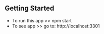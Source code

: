 ## Getting Started

<ul>
    <li>To run this app >> npm start</li>
    <li>To see app >> go to: http://localhost:3301</li>
</ul>

